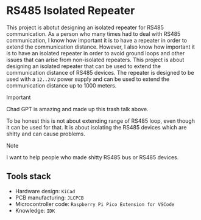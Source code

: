 # RS485 Isolated Repeater

This project is abotut designing an isolated repeater for RS485 communication. As a person who many times had to deal with RS485 communication, I know how important it is to have a repeater in order to extend the communication distance. However, I also know how important it is to have an isolated repeater in order to avoid ground loops and other issues that can arise from non-isolated repeaters. This project is about designing an isolated repeater that can be used to extend the communication distance of RS485 devices. The repeater is designed to be used with a `12..24V` power supply and can be used to extend the communication distance up to 1000 meters. 

> [!IMPORTANT]
> Chad GPT is amazing and made up this trash talk above.

To be honest this is not about extending range of RS485 loop, even though it can be used for that. It is about isolating the RS485 devices which are shitty and can cause problems. 

> [!NOTE]
> I want to help people who made shitty RS485 bus or RS485 devices.

## Tools stack
- Hardware design: `KiCad`
- PCB manufacturing: `JLCPCB`
- Microcontroller code: `Raspberry Pi Pico Extension for VSCode`
- Knowledge: `IDK`

